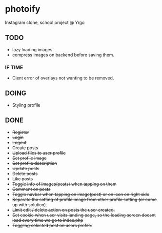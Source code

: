 # photoify
Instagram clone, school project @ Yrgo

## TODO

* lazy loading images.
* compress images on backend before saving them.

### IF TIME

* Cient error of overlays not wanting to be removed.


## DOING
* Styling profile

## DONE
* ~~Register~~
* ~~Login~~
* ~~Logout~~
* ~~Create posts~~
* ~~Upload files to user profile~~
* ~~Set profile image~~
* ~~Set profile description~~
* ~~Update posts~~
* ~~Delete posts~~
* ~~Like posts~~
* ~~Toggle info of images(posts) when tapping on them~~
* ~~Comment on posts~~
* ~~Toggle navbar when tapping on image(post) or on icon on right side~~
* ~~Separate the setting of profile image from other profile setting (or come up with solution).~~
* ~~Limit edit / delete action on posts the user created.~~
* ~~Set cookie when user visits landing page, so the loading screen doesnt load every time we go to index.php~~
* ~~Toggling selected post on users profile.~~
